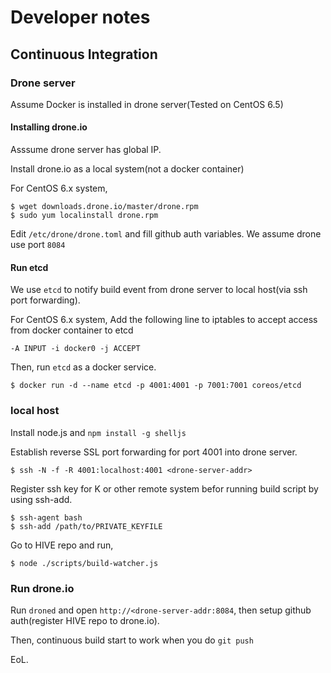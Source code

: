 # Developer notes

## Continuous Integration

### Drone server

Assume Docker is installed in drone server(Tested on CentOS 6.5)

#### Installing drone.io

Asssume drone server has global IP.

Install drone.io as a local system(not a docker container)

For CentOS 6.x system,

    $ wget downloads.drone.io/master/drone.rpm
    $ sudo yum localinstall drone.rpm

Edit `/etc/drone/drone.toml` and fill github auth variables.
We assume drone use port `8084`

#### Run etcd 

We use `etcd` to notify build event from drone server to local host(via ssh port forwarding).

For CentOS 6.x system, Add the following line to iptables to accept access from docker container to etcd

    -A INPUT -i docker0 -j ACCEPT

Then, run `etcd` as a docker service. 

    $ docker run -d --name etcd -p 4001:4001 -p 7001:7001 coreos/etcd


### local host

Install node.js and `npm install -g shelljs`

Establish reverse SSL port forwarding for port 4001 into drone server.

    $ ssh -N -f -R 4001:localhost:4001 <drone-server-addr>

Register ssh key for K or other remote system befor running build script by using ssh-add.

    $ ssh-agent bash
    $ ssh-add /path/to/PRIVATE_KEYFILE

Go to HIVE repo and run,

    $ node ./scripts/build-watcher.js


### Run drone.io

Run `droned` and open `http://<drone-server-addr:8084`, then setup github auth(register HIVE repo to drone.io).

Then, continuous build start to work when you do `git push`


EoL.
